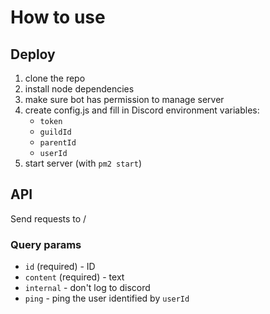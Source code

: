 # How to use

## Deploy
1. clone the repo
2. install node dependencies
3. make sure bot has permission to manage server
4. create config.js and fill in Discord environment variables:
   * ``token``
   * ``guildId``
   * ``parentId``
   * ``userId``
5. start server (with ``pm2 start``)

## API
Send requests to /

### Query params
* ``id`` (required) - ID
* ``content`` (required) - text
* ``internal`` - don't log to discord
* ``ping`` - ping the user identified by ``userId``
